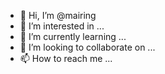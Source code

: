 - 👋 Hi, I’m @mairing
- 👀 I’m interested in ...
- 🌱 I’m currently learning ...
- 💞️ I’m looking to collaborate on ...
- 📫 How to reach me ...

<!---
mairing/mairing is a ✨ special ✨ repository because its `README.md` (this file) appears on your GitHub profile.
You can click the Preview link to take a look at your changes.
--->
